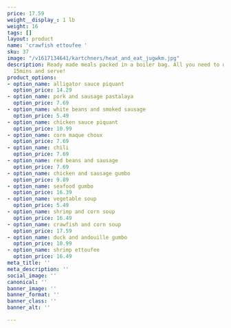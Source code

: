 ```yaml
---
price: 17.59
weight__display_: 1 lb
weight: 16
tags: []
layout: product
name: 'crawfish ettoufee '
sku: 37
image: "/v1617134641/kartchners/heat_and_eat_jugwkm.jpg"
description: Ready made meals packed in a boiler bag. All you need to do is boil for
  15mins and serve!
product_options:
- option_name: alligator sauce piquant
  option_price: 14.29
- option_name: pork and sausage pastalaya
  option_price: 7.69
- option_name: white beans and smoked sausage
  option_price: 5.49
- option_name: chicken sauce piquant
  option_price: 10.99
- option_name: corn maque choux
  option_price: 7.69
- option_name: chili
  option_price: 7.69
- option_name: red beans and sausage
  option_price: 7.69
- option_name: chicken and sausage gumbo
  option_price: 9.89
- option_name: seafood gumbo
  option_price: 16.39
- option_name: vegetable soup
  option_price: 5.49
- option_name: shrimp and corn soup
  option_price: 16.49
- option_name: crawfish and corn soup
  option_price: 17.59
- option_name: duck and andouille gumbo
  option_price: 10.99
- option_name: shrimp ettoufee
  option_price: 16.49
meta_title: ''
meta_description: ''
social_image: ''
canonical: ''
banner_image: ''
banner_format: ''
banner_class: ''
banner_alt: ''

---
```

